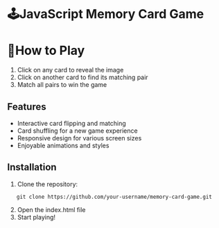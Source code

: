 ﻿# 🕹️JavaScript Memory Card Game

# 🚀How to Play
1. Click on any card to reveal the image
2. Click on another card to find its matching pair
3. Match all pairs to win the game

## Features
* Interactive card flipping and matching
* Card shuffling for a new game experience
* Responsive design for various screen sizes
* Enjoyable animations and styles

## Installation
1. Clone the repository:
```
   git clone https://github.com/your-username/memory-card-game.git
```
2. Open the index.html file
3. Start playing!

